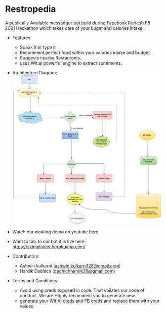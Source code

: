 # Restropedia

A publically Available messanger bot build during Facebook Refresh F8 2021 Hackathon which takes care of your buget and calories intake.

- Features:
  - Speak it or type it
  - Recomment perfect food within your calories intake and budget.
  - Suggests nearby Restaurants.
  - uses Wit.ai powerful engine to extract sentiments.

- Architecture Diagram: <br>
  ![image](images/skimping-diet_arch.png)

- Watch our working demo on youtube [here](https://www.youtube.com/watch?v=aCJPjawnk6A)
- Want to talk to our bot it is live here : https://skimpindiet.herokuapp.com/


- Contributors:
  - Ashwin kulkarni (ashwin.kulkarni128@gmail.com)
  - Hardik Dadhich (dadhichhardik26@gmail.com)

- Terms and Conditions:
  - Avoid using creds exposed in code. That voilates our code of conduct. We are Highly recomment you to generate new.
  - generate your Wit.Ai [creds](https://wit.ai/) and FB creds and replace them with your values.
